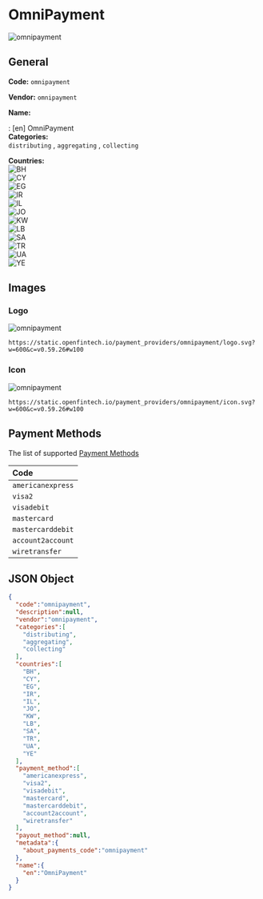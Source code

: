 
# OmniPayment 
![omnipayment](https://static.openfintech.io/payment_providers/omnipayment/logo.svg?w=600&c=v0.59.26#w100)  

## General 
 
**Code:** `omnipayment`  
 
**Vendor:** `omnipayment`  
 
**Name:**  
 
:	[en] OmniPayment  
**Categories:**  
`distributing`  , `aggregating`  , `collecting`  
 
**Countries:**  
![BH](https://cdnjs.cloudflare.com/ajax/libs/flag-icon-css/3.3.0/flags/4x3/BH.svg#w24)  
![CY](https://cdnjs.cloudflare.com/ajax/libs/flag-icon-css/3.3.0/flags/4x3/CY.svg#w24)  
![EG](https://cdnjs.cloudflare.com/ajax/libs/flag-icon-css/3.3.0/flags/4x3/EG.svg#w24)  
![IR](https://cdnjs.cloudflare.com/ajax/libs/flag-icon-css/3.3.0/flags/4x3/IR.svg#w24)  
![IL](https://cdnjs.cloudflare.com/ajax/libs/flag-icon-css/3.3.0/flags/4x3/IL.svg#w24)  
![JO](https://cdnjs.cloudflare.com/ajax/libs/flag-icon-css/3.3.0/flags/4x3/JO.svg#w24)  
![KW](https://cdnjs.cloudflare.com/ajax/libs/flag-icon-css/3.3.0/flags/4x3/KW.svg#w24)  
![LB](https://cdnjs.cloudflare.com/ajax/libs/flag-icon-css/3.3.0/flags/4x3/LB.svg#w24)  
![SA](https://cdnjs.cloudflare.com/ajax/libs/flag-icon-css/3.3.0/flags/4x3/SA.svg#w24)  
![TR](https://cdnjs.cloudflare.com/ajax/libs/flag-icon-css/3.3.0/flags/4x3/TR.svg#w24)  
![UA](https://cdnjs.cloudflare.com/ajax/libs/flag-icon-css/3.3.0/flags/4x3/UA.svg#w24)  
![YE](https://cdnjs.cloudflare.com/ajax/libs/flag-icon-css/3.3.0/flags/4x3/YE.svg#w24)  
 

## Images 

### Logo 
 
![omnipayment](https://static.openfintech.io/payment_providers/omnipayment/logo.svg?w=600&c=v0.59.26#w100)  

```
https://static.openfintech.io/payment_providers/omnipayment/logo.svg?w=600&c=v0.59.26#w100
```  

### Icon 
 
![omnipayment](https://static.openfintech.io/payment_providers/omnipayment/icon.svg?w=600&c=v0.59.26#w100)  

```
https://static.openfintech.io/payment_providers/omnipayment/icon.svg?w=600&c=v0.59.26#w100
```  

## Payment Methods 
 
The list of supported  [Payment Methods](#) 

|Code| 
|:---| 
|`americanexpress` | 
|`visa2` | 
|`visadebit` | 
|`mastercard` | 
|`mastercarddebit` | 
|`account2account` | 
|`wiretransfer` | 
 

## JSON Object 

```json
{
  "code":"omnipayment",
  "description":null,
  "vendor":"omnipayment",
  "categories":[
    "distributing",
    "aggregating",
    "collecting"
  ],
  "countries":[
    "BH",
    "CY",
    "EG",
    "IR",
    "IL",
    "JO",
    "KW",
    "LB",
    "SA",
    "TR",
    "UA",
    "YE"
  ],
  "payment_method":[
    "americanexpress",
    "visa2",
    "visadebit",
    "mastercard",
    "mastercarddebit",
    "account2account",
    "wiretransfer"
  ],
  "payout_method":null,
  "metadata":{
    "about_payments_code":"omnipayment"
  },
  "name":{
    "en":"OmniPayment"
  }
}
```  
